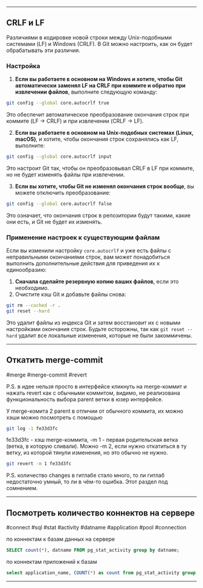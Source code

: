 
---
## CRLF и LF
Различиями в кодировке новой строки между Unix-подобными системами (LF) и Windows (CRLF). В Git можно настроить, как он будет обрабатывать эти различия.

### Настройка
1) **Если вы работаете в основном на Windows и хотите, чтобы Git автоматически заменял LF на CRLF при коммите и обратно при извлечении файлов**, выполните следующую команду:
```bash
git config --global core.autocrlf true
```
Это обеспечит автоматическое преобразование окончания строк при коммите (LF → CRLF) и при извлечении (CRLF → LF).

2) **Если вы работаете в основном на Unix-подобных системах (Linux, macOS)**, и хотите, чтобы окончания строк сохранялись как LF, выполните:
```bash
git config --global core.autocrlf input
```
Это настроит Git так, чтобы он преобразовывал CRLF в LF при коммите, но не будет изменять файлы при извлечении.

3) **Если вы хотите, чтобы Git не изменял окончания строк вообще**, вы можете отключить преобразование:
```bash
git config --global core.autocrlf false
```
Это означает, что окончания строк в репозитории будут такими, какие они есть, и Git не будет их изменять.

### Применение настроек к существующим файлам
Если вы изменили настройку `core.autocrlf` и уже есть файлы с неправильными окончаниями строк, вам может понадобиться выполнить дополнительные действия для приведения их к единообразию:
1) **Сначала сделайте резервную копию ваших файлов**, если это необходимо.
2) Очистите кэш Git и добавьте файлы снова:
```bash
git rm --cached -r .
git reset --hard
```
Это удалит файлы из индекса Git и затем восстановит их с новыми настройками окончания строк. Будьте осторожны, так как `git reset --hard` удалит все локальные изменения, которые не были закоммичены.

---

## Откатить merge-commit
#merge #merge-commit #revert

P.S. в идее нельзя просто в интерфейсе кликнуть на merge-коммит и нажать revert как с обычными коммитом, видимо, не реализована функциональность выбора parent ветки в юзер интерфейсе.

У merge-комита 2 parent в отличии от обычного коммита, их можно хэши можно посмотреть с помощью 
```bash
git log -1 fe33d3fc
```

fe33d3fc - хэш merge-коммита, -m 1 - первая родительская ветка (ветка, в которую сливали). Можно -m 2, если нужно откатиться в ту ветку, из которой тянули изменения, но это обычно не нужно.
```bash
git revert -m 1 fe33d3fc
```

P.S. количество changes в гитлабе стало много, то ли гитлаб недостаточно умный, то ли в чём-то ошибка. Этот раздел под сомнением.

---

## Посмотреть количество коннектов на сервере
#connect #sql #stat #activity #datname #application #pool #connection

по коннектам к базам данных на сервере
```sql
SELECT count(*), datname FROM pg_stat_activity group by datname;
```

по коннектам приложений к базам
```sql
select application_name, COUNT(*) as count from pg_stat_activity group by application_name
```

---

